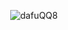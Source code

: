 <p align = "center"> <img src="https://github.com/dafuQQ8/dafuQQ8/blob/ee2f0d9769e4f367c1f0ae23dc4cff12f1a0f957/SystemReboot_V2.gif" alt="dafuQQ8" /></p>
